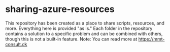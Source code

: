 # sharing-azure-resources
This repository has been created as a place to share scripts, resources, and more. Everything here is provided "as is." Each folder in the repository contains a solution to a specific problem and can be combined with others, though this is not a built-in feature. Note: You can read more at https://mmt-consult.dk
